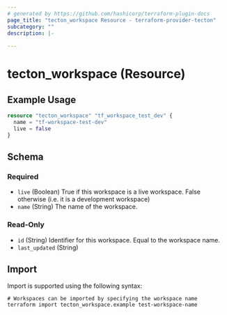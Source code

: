 ```yaml
---
# generated by https://github.com/hashicorp/terraform-plugin-docs
page_title: "tecton_workspace Resource - terraform-provider-tecton"
subcategory: ""
description: |-
  
---
```


# tecton_workspace (Resource)



## Example Usage

```terraform
resource "tecton_workspace" "tf_workspace_test_dev" {
  name = "tf-workspace-test-dev"
  live = false
}
```

<!-- schema generated by tfplugindocs -->
## Schema

### Required

- `live` (Boolean) True if this workspace is a live workspace. False otherwise (i.e. it is a development workspace)
- `name` (String) The name of the workspace.

### Read-Only

- `id` (String) Identifier for this workspace. Equal to the workspace name.
- `last_updated` (String)

## Import

Import is supported using the following syntax:

```shell
# Workspaces can be imported by specifying the workspace name
terraform import tecton_workspace.example test-workspace-name
```
